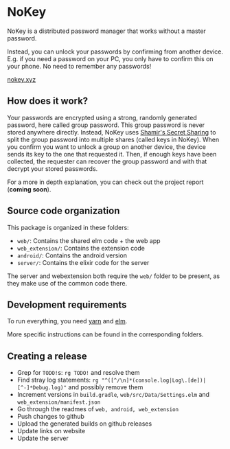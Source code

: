 # NoKey

NoKey is a distributed password manager that works without a master password.

Instead, you can unlock your passwords by confirming from another device.
E.g. if you need a password on your PC, you only have to confirm this on your phone.
No need to remember any passwords!

[nokey.xyz](https://nokey.xyz/)

## How does it work?

Your passwords are encrypted using a strong, randomly generated password, here called group password.
This group password is never stored anywhere directly. Instead, NoKey uses [Shamir's Secret Sharing](https://en.wikipedia.org/wiki/Shamir's_Secret_Sharing)
to split the group password into multiple shares (called keys in NoKey).
When you confirm you want to unlock a group on another device, the device sends its key to the one that requested it.
Then, if enough keys have been collected, the requester can recover the group password and with that decrypt your stored passwords.

For a more in depth explanation, you can check out the project report (**coming soon**).

## Source code organization

This package is organized in these folders:

  * `web/`: Contains the shared elm code + the web app
  * `web_extension/`: Contains the extension code
  * `android/`: Contains the android version
  * `server/`: Contains the elixir code for the server

The server and webextension both require the `web/` folder to be present, as they make use of the common code there.

## Development requirements

To run everything, you need [yarn](https://yarnpkg.com/) and [elm](http://elm-lang.org/).

More specific instructions can be found in the corresponding folders.

## Creating a release

  * Grep for `TODO!`s: `rg TODO!` and resolve them
  * Find stray log statements: `rg "^([^/\n]*(console.log|Log\.[de])|[^-]*Debug.log)"` and possibly remove them
  * Increment versions in `build.gradle`, `web/src/Data/Settings.elm` and `web_extension/manifest.json`
  * Go through the readmes of `web, android, web_extension`
  * Push changes to github
  * Upload the generated builds on github releases
  * Update links on website
  * Update the server

